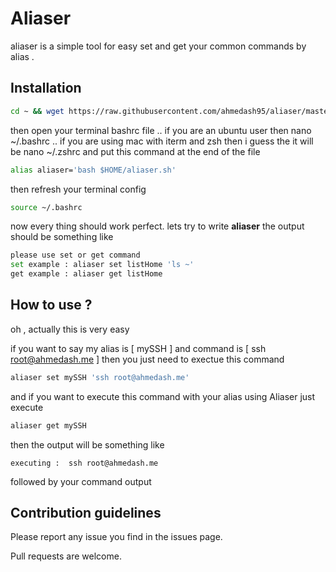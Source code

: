 # Aliaser
aliaser is a simple tool for easy set and get your common commands by alias .

## Installation

```bash
cd ~ && wget https://raw.githubusercontent.com/ahmedash95/aliaser/master/aliaser.sh
```

then open your terminal bashrc file .. if you are an ubuntu user then nano ~/.bashrc .. if you are using mac with iterm and zsh then i guess the it will be nano ~/.zshrc and put this command at the end of the file
```bash
alias aliaser='bash $HOME/aliaser.sh'
```

then refresh your terminal config 
```bash
source ~/.bashrc
```

now every thing should work perfect. lets try to write **aliaser** the output should be something like 
```bash
please use set or get command
set example : aliaser set listHome 'ls ~'
get example : aliaser get listHome
```

## How to use ? 

oh , actually this is very easy

if you want to say my alias is [ mySSH ] and command is [ ssh root@ahmedash.me ] then you just need to exectue this command

```bash
aliaser set mySSH 'ssh root@ahmedash.me' 
```

and if you want to execute this command with your alias using Aliaser just execute

```bash
aliaser get mySSH
```

then the output will be something like 
```
executing :  ssh root@ahmedash.me
```
followed by your command output


## Contribution guidelines

Please report any issue you find in the issues page.

Pull requests are welcome.
